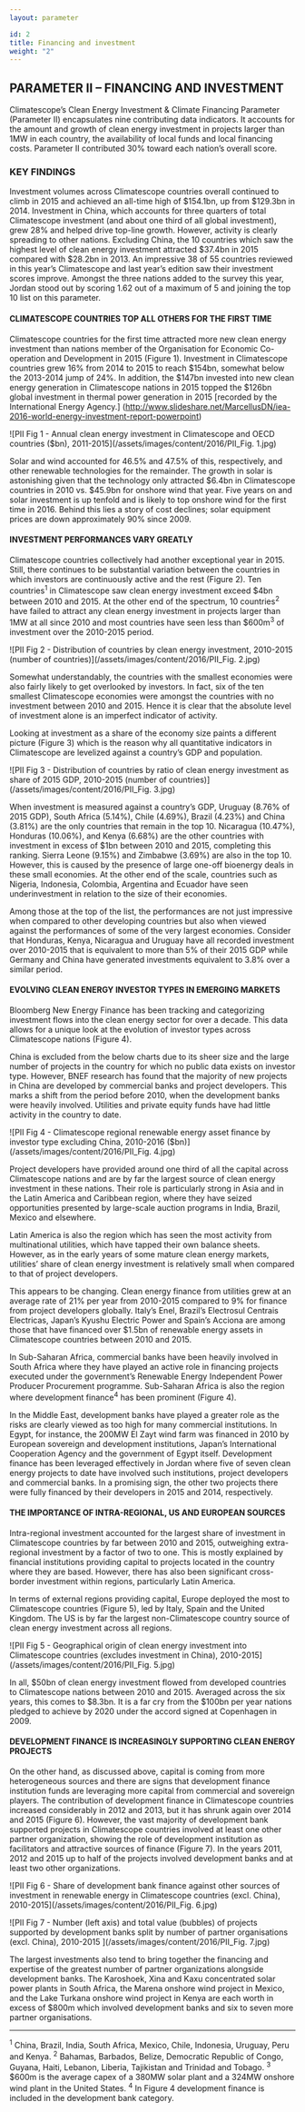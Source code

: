 ```yaml
---
layout: parameter

id: 2
title: Financing and investment
weight: "2"
---
```


## <b>PARAMETER II – FINANCING AND INVESTMENT</b>

Climatescope’s Clean Energy Investment & Climate Financing Parameter (Parameter II) encapsulates nine contributing data indicators. It accounts for the amount and growth of clean energy investment in projects larger than 1MW in each country, the availability of local funds and local financing costs. Parameter II contributed 30% toward each nation’s overall score.

### <b>KEY FINDINGS</b>

Investment volumes across Climatescope countries overall continued to climb in 2015 and achieved an all-time high of $154.1bn, up from $129.3bn in 2014. Investment in China, which accounts for three quarters of total Climatescope investment (and about one third of all global investment), grew 28% and helped drive top-line growth. However, activity is clearly spreading to other nations. Excluding China, the 10 countries which saw the highest level of clean energy investment attracted $37.4bn in 2015 compared with $28.2bn in 2013. An impressive 38 of 55 countries reviewed in this year’s Climatescope and last year’s edition saw their investment scores improve. Amongst the three nations added to the survey this year, Jordan stood out by scoring 1.62 out of a maximum of 5 and joining the top 10 list on this parameter.  

#### CLIMATESCOPE COUNTRIES TOP ALL OTHERS FOR THE FIRST TIME

Climatescope countries for the first time attracted more new clean energy investment than nations member of the Organisation for Economic Co-operation and Development in 2015 (Figure 1). Investment in Climatescope countries grew 16% from 2014 to 2015 to reach $154bn, somewhat below the 2013-2014 jump of 24%. In addition, the $147bn invested into new clean energy generation in Climatescope nations in 2015 topped the $126bn global investment in thermal power generation in 2015 [recorded by the International Energy Agency.] (http://www.slideshare.net/MarcellusDN/iea-2016-world-energy-investment-report-powerpoint)    

![PII Fig 1 - Annual clean energy investment in Climatescope and OECD countries ($bn), 2011-2015](/assets/images/content/2016/PII_Fig. 1.jpg)

Solar and wind accounted for 46.5% and 47.5% of this, respectively, and other renewable technologies for the remainder. The growth in solar is astonishing given that the technology only attracted $6.4bn in Climatescope countries in 2010 vs. $45.9bn for onshore wind that year. Five years on and solar investment is up tenfold and is likely to top onshore wind for the first time in 2016. Behind this lies a story of cost declines; solar equipment prices are down approximately 90% since 2009.

#### INVESTMENT PERFORMANCES VARY GREATLY

Climatescope countries collectively had another exceptional year in 2015. Still, there continues to be substantial variation between the countries in which investors are continuously active and the rest (Figure 2). Ten countries<sup>1</sup> in Climatescope saw clean energy investment exceed $4bn between 2010 and 2015. At the other end of the spectrum, 10 countries<sup>2</sup> have failed to attract any clean energy investment in projects larger than 1MW at all since 2010 and most countries have seen less than $600m<sup>3</sup> of investment over the 2010-2015 period. 

![PII Fig 2 - Distribution of countries by clean energy investment, 2010-2015 (number of countries)](/assets/images/content/2016/PII_Fig. 2.jpg)

Somewhat understandably, the countries with the smallest economies were also fairly likely to get overlooked by investors.  In fact, six of the ten smallest Climatescope economies were amongst the countries with no investment between 2010 and 2015. Hence it is clear that the absolute level of investment alone is an imperfect indicator of activity. 

Looking at investment as a share of the economy size paints a different picture (Figure 3) which is the reason why all quantitative indicators in Climatescope are levelized against a country’s GDP and population.  

![PII Fig 3 - Distribution of countries by ratio of clean energy investment as share of 2015 GDP, 2010-2015 (number of countries)] (/assets/images/content/2016/PII_Fig. 3.jpg)

When investment is measured against a country’s GDP, Uruguay (8.76% of 2015 GDP), South Africa (5.14%), Chile (4.69%), Brazil (4.23%) and China (3.81%) are the only countries that remain in the top 10. Nicaragua (10.47%), Honduras (10.06%), and Kenya (6.68%) are the other countries with investment in excess of $1bn between 2010 and 2015, completing this ranking. Sierra Leone (9.15%) and Zimbabwe (3.69%) are also in the top 10. However, this is caused by the presence of large one-off bioenergy deals in these small economies. At the other end of the scale, countries such as Nigeria, Indonesia, Colombia, Argentina and Ecuador have seen underinvestment in relation to the size of their economies. 

Among those at the top of the list, the performances are not just impressive when compared to other developing countries but also when viewed against the performances of some of the very largest economies.  Consider that Honduras, Kenya, Nicaragua and Uruguay have all recorded investment over 2010-2015 that is equivalent to more than 5% of their 2015 GDP while Germany and China have generated investments equivalent to 3.8% over a similar period.  

#### EVOLVING CLEAN ENERGY INVESTOR TYPES IN EMERGING MARKETS

Bloomberg New Energy Finance has been tracking and categorizing investment flows into the clean energy sector for over a decade. This data allows for a unique look at the evolution of investor types across Climatescope nations (Figure 4).

China is excluded from the below charts due to its sheer size and the large number of projects in the country for which no public data exists on investor type. However, BNEF research has found that the majority of new projects in China are developed by commercial banks and project developers. This marks a shift from the period before 2010, when the development banks were heavily involved. Utilities and private equity funds have had little activity in the country to date.  

![PII Fig 4 - Climatescope regional renewable energy asset finance by investor type excluding China, 2010-2016 ($bn)](/assets/images/content/2016/PII_Fig. 4.jpg)

Project developers have provided around one third of all the capital across Climatescope nations and are by far the largest source of clean energy investment in these nations. Their role is particularly strong in Asia and in the Latin America and Caribbean region, where they have seized opportunities presented by large-scale auction programs in India, Brazil, Mexico and elsewhere. 

Latin America is also the region which has seen the most activity from multinational utilities, which have tapped their own balance sheets. However, as in the early years of some mature clean energy markets, utilities’ share of clean energy investment is relatively small when compared to that of project developers. 

This appears to be changing. Clean energy finance from utilities grew at an average rate of 21% per year from 2010-2015 compared to 9% for finance from project developers globally. Italy’s Enel, Brazil’s Electrosul Centrais Electricas, Japan’s Kyushu Electric Power and Spain’s Acciona are among those that have financed over $1.5bn of renewable energy assets in Climatescope countries between 2010 and 2015.

In Sub-Saharan Africa, commercial banks have been heavily involved in South Africa where they have played an active role in financing projects executed under the government’s Renewable Energy Independent Power Producer Procurement programme. Sub-Saharan Africa is also the region where development finance<sup>4</sup> has been prominent (Figure 4). 

In the Middle East, development banks have played a greater role as the risks are clearly viewed as too high for many commercial institutions. In Egypt, for instance, the 200MW El Zayt wind farm was financed in 2010 by European sovereign and development institutions, Japan’s International Cooperation Agency and the government of Egypt itself. Development finance has been leveraged effectively in Jordan where five of seven clean energy projects to date have involved such institutions, project developers and commercial banks. In a promising sign, the other two projects there were fully financed by their developers in 2015 and 2014, respectively.

#### THE IMPORTANCE OF INTRA-REGIONAL, US AND EUROPEAN SOURCES 

Intra-regional investment accounted for the largest share of investment in Climatescope countries by far between 2010 and 2015, outweighing extra-regional investment by a factor of two to one. This is mostly explained by financial institutions providing capital to projects located in the country where they are based. However, there has also been significant cross-border investment within regions, particularly Latin America. 

In terms of external regions providing capital, Europe deployed the most to Climatescope countries (Figure 5), led by Italy, Spain and the United Kingdom. The US is by far the largest non-Climatescope country source of clean energy investment across all regions. 

![PII Fig 5 - Geographical origin of clean energy investment into Climatescope countries (excludes investment in China), 2010-2015](/assets/images/content/2016/PII_Fig. 5.jpg)

In all, $50bn of clean energy investment flowed from developed countries to Climatescope nations between 2010 and 2015. Averaged across the six years, this comes to $8.3bn. It is a far cry from the $100bn per year nations pledged to achieve by 2020 under the accord signed at Copenhagen in 2009.

#### DEVELOPMENT FINANCE IS INCREASINGLY SUPPORTING CLEAN ENERGY PROJECTS

On the other hand, as discussed above, capital is coming from more heterogeneous sources and there are signs that development finance institution funds are leveraging more capital from commercial and sovereign players.  The contribution of development finance in Climatescope countries increased considerably in 2012 and 2013, but it has shrunk again over 2014 and 2015 (Figure 6).  However, the vast majority of development bank supported projects in Climatescope countries involved at least one other partner organization, showing the role of development institution as facilitators and attractive sources of finance (Figure 7). In the years 2011, 2012 and 2015 up to half of the projects involved development banks and at least two other organizations. 

![PII Fig 6 - Share of development bank finance against other sources of investment in renewable energy in Climatescope countries (excl. China), 2010-2015](/assets/images/content/2016/PII_Fig. 6.jpg)

![PII Fig 7 - Number (left axis) and total value (bubbles) of projects supported by development banks split by number of partner organisations (excl. China), 2010-2015 ](/assets/images/content/2016/PII_Fig. 7.jpg)

The largest investments also tend to bring together the financing and expertise of the greatest number of partner organizations alongside development banks. The Karoshoek, Xina and Kaxu concentrated solar power plants in South Africa, the Marena onshore wind project in Mexico, and the Lake Turkana onshore wind project in Kenya are each worth in excess of $800m which involved development banks and six to seven more partner organisations.  

___________________________________
<sup>1</sup> China, Brazil, India, South Africa, Mexico, Chile, Indonesia, Uruguay, Peru and Kenya.
<sup>2</sup> Bahamas, Barbados, Belize, Democratic Republic of Congo, Guyana, Haiti, Lebanon, Liberia, Tajikistan and Trinidad and Tobago.
<sup>3</sup> $600m is the average capex of a 380MW solar plant and a 324MW onshore wind plant in the United States. 
<sup>4</sup> In Figure 4 development finance is included in the development bank category.
